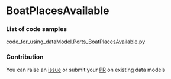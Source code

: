 # BoatPlacesAvailable

### List of code samples 

<!-- 50-List of code -->

<!-- [code entry](link) -->
[code_for_using_dataModel.Ports_BoatPlacesAvailable.py](https://github.com/smart-data-models/dataModel.Ports/blob/master/BoatPlacesAvailable/code/code_for_using_dataModel.Ports_BoatPlacesAvailable.py)


<!-- /50-List of code -->

### Contribution
You can raise an [issue](https://github.com/smart-data-models/dataModel.Ports/issues) or submit your [PR](https://github.com/smart-data-models/dataModel.Ports/pulls) on existing data models
